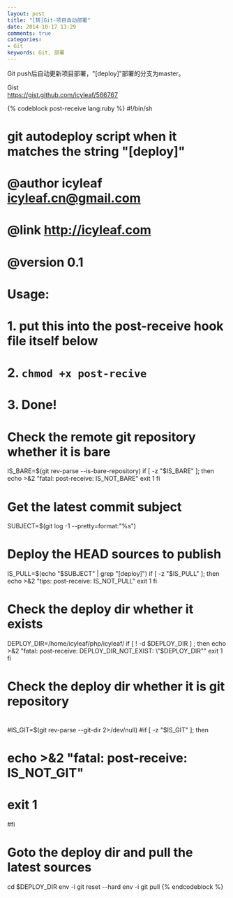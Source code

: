 ```yaml
---
layout: post
title: "[转]Git-项目自动部署"
date: 2014-10-17 13:29
comments: true
categories: 
- Git
keywords: Git, 部署
---
```


Git push后自动更新项目部署，"[deploy]"部署的分支为master。

Gist
</br>https://gist.github.com/icyleaf/566767

<!--more-->

{% codeblock post-receive lang:ruby %}
#!/bin/sh
#
# git autodeploy script when it matches the string "[deploy]"
#
# @author    icyleaf <icyleaf.cn@gmail.com>
# @link      http://icyleaf.com
# @version   0.1
#
# Usage:
#       1. put this into the post-receive hook file itself below
#       2. `chmod +x post-recive` 
#       3. Done!
 
# Check the remote git repository whether it is bare
IS_BARE=$(git rev-parse --is-bare-repository)
if [ -z "$IS_BARE" ]; then
	echo >&2 "fatal: post-receive: IS_NOT_BARE"
	exit 1
fi
 
# Get the latest commit subject
SUBJECT=$(git log -1 --pretty=format:"%s")
 
# Deploy the HEAD sources to publish
IS_PULL=$(echo "$SUBJECT" | grep "\[deploy\]")
if [ -z "$IS_PULL" ]; then
	echo >&2 "tips: post-receive: IS_NOT_PULL"
	exit 1
fi
 
# Check the deploy dir whether it exists
DEPLOY_DIR=/home/icyleaf/php/icyleaf/
if [ ! -d $DEPLOY_DIR ] ; then
	echo >&2 "fatal: post-receive: DEPLOY_DIR_NOT_EXIST: \"$DEPLOY_DIR\""
	exit 1
fi
 
# Check the deploy dir whether it is git repository
#
#IS_GIT=$(git rev-parse --git-dir 2>/dev/null)
#if [ -z "$IS_GIT" ]; then
#	echo >&2 "fatal: post-receive: IS_NOT_GIT"
#	exit 1
#fi
 
# Goto the deploy dir and pull the latest sources
cd $DEPLOY_DIR
env -i git reset --hard
env -i git pull
{% endcodeblock %}
